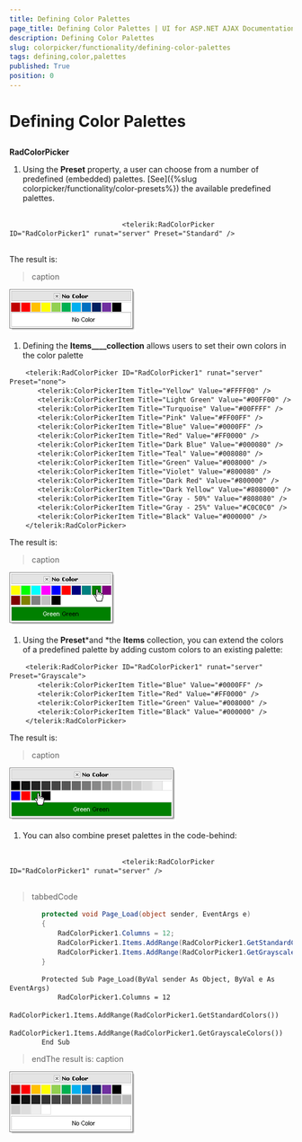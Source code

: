 ```yaml
---
title: Defining Color Palettes
page_title: Defining Color Palettes | UI for ASP.NET AJAX Documentation
description: Defining Color Palettes
slug: colorpicker/functionality/defining-color-palettes
tags: defining,color,palettes
published: True
position: 0
---
```


# Defining Color Palettes



## 

__RadColorPicker__

1. Using the __Preset__ property, a user can choose from a number of predefined (embedded) palettes. [See]({%slug colorpicker/functionality/color-presets%}) the available predefined palettes.

````ASPNET
	     
							<telerik:RadColorPicker ID="RadColorPicker1" runat="server" Preset="Standard" />
				
````

The result is:
>caption 

![](images/radcolorpicker001.png)

1. Defining the __Items____collection__ allows users to set their own colors in the color palette

````ASPNET
	<telerik:RadColorPicker ID="RadColorPicker1" runat="server" Preset="none">
	   <telerik:ColorPickerItem Title="Yellow" Value="#FFFF00" />
	   <telerik:ColorPickerItem Title="Light Green" Value="#00FF00" />
	   <telerik:ColorPickerItem Title="Turquoise" Value="#00FFFF" />
	   <telerik:ColorPickerItem Title="Pink" Value="#FF00FF" />
	   <telerik:ColorPickerItem Title="Blue" Value="#0000FF" />
	   <telerik:ColorPickerItem Title="Red" Value="#FF0000" />
	   <telerik:ColorPickerItem Title="Dark Blue" Value="#000080" />
	   <telerik:ColorPickerItem Title="Teal" Value="#008080" />
	   <telerik:ColorPickerItem Title="Green" Value="#008000" />
	   <telerik:ColorPickerItem Title="Violet" Value="#800080" />
	   <telerik:ColorPickerItem Title="Dark Red" Value="#800000" />
	   <telerik:ColorPickerItem Title="Dark Yellow" Value="#808000" />
	   <telerik:ColorPickerItem Title="Gray - 50%" Value="#808080" />
	   <telerik:ColorPickerItem Title="Gray - 25%" Value="#C0C0C0" />
	   <telerik:ColorPickerItem Title="Black" Value="#000000" />
	</telerik:RadColorPicker> 
````

The result is:
>caption 

![](images/radcolorpicker002.png)

1. Using the __Preset__*and *the __Items__ collection, you can extend the colors of a predefined palette by adding custom colors to an existing palette:

````ASPNET
	<telerik:RadColorPicker ID="RadColorPicker1" runat="server" Preset="Grayscale">
	   <telerik:ColorPickerItem Title="Blue" Value="#0000FF" />
	   <telerik:ColorPickerItem Title="Red" Value="#FF0000" />
	   <telerik:ColorPickerItem Title="Green" Value="#008000" />
	   <telerik:ColorPickerItem Title="Black" Value="#000000" />
	</telerik:RadColorPicker> 
````

The result is:
>caption 

![](images/radcolorpicker003.png)

1. You can also combine preset palettes in the code-behind:

````ASPNET
	     
							<telerik:RadColorPicker ID="RadColorPicker1" runat="server" />
				
````



>tabbedCode

````C#
		protected void Page_Load(object sender, EventArgs e)
		{
			RadColorPicker1.Columns = 12;
			RadColorPicker1.Items.AddRange(RadColorPicker1.GetStandardColors());
			RadColorPicker1.Items.AddRange(RadColorPicker1.GetGrayscaleColors());
		} 
````



````VB.NET
		Protected Sub Page_Load(ByVal sender As Object, ByVal e As EventArgs)
			RadColorPicker1.Columns = 12
			RadColorPicker1.Items.AddRange(RadColorPicker1.GetStandardColors())
			RadColorPicker1.Items.AddRange(RadColorPicker1.GetGrayscaleColors())
		End Sub
````


>endThe result is:
>caption 

![](images/radcolorpicker004.png)

